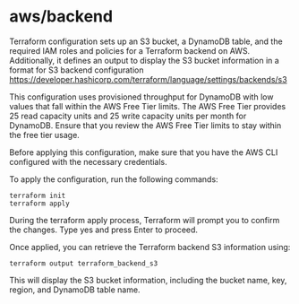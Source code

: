 # aws/backend
Terraform configuration sets up an S3 bucket, a DynamoDB table, and the required IAM roles and policies for a Terraform backend on AWS. Additionally, it defines an output to display the S3 bucket information in a format for S3 backend configuration https://developer.hashicorp.com/terraform/language/settings/backends/s3

This configuration uses provisioned throughput for DynamoDB with low values that fall within the AWS Free Tier limits. The AWS Free Tier provides 25 read capacity units and 25 write capacity units per month for DynamoDB. Ensure that you review the AWS Free Tier limits to stay within the free tier usage.

Before applying this configuration, make sure that you have the AWS CLI configured with the necessary credentials.

To apply the configuration, run the following commands:
```
terraform init
terraform apply
```
During the terraform apply process, Terraform will prompt you to confirm the changes. Type yes and press Enter to proceed.

Once applied, you can retrieve the Terraform backend S3 information using:
```
terraform output terraform_backend_s3
```
This will display the S3 bucket information, including the bucket name, key, region, and DynamoDB table name.
